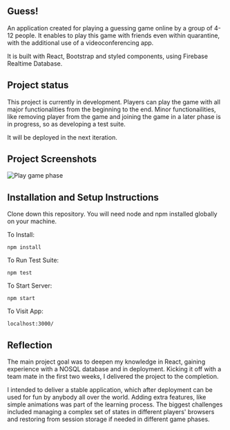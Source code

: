 
## Guess!

An application created for playing a guessing game online by a group of 4-12 people. It enables to play this game with friends even within quarantine, with the additional use of a videoconferencing app. 

It is built with React, Bootstrap and styled components, using Firebase Realtime Database. 

## Project status

This project is currently in development. Players can play the game with all major functionalities from the beginning to the end. Minor functionailities, like removing player from the game and joining the game in a later phase is in progress, so as developing a test suite. 

It will be deployed in the next iteration. 

## Project Screenshots

![Play game phase](/../screenshots/src/static/screenshot1.jpg?raw=true "Play game")

## Installation and Setup Instructions

Clone down this repository. You will need node and npm installed globally on your machine.

To Install:

`npm install`  

To Run Test Suite:  

`npm test`  

To Start Server:

`npm start`  

To Visit App:

`localhost:3000/`

## Reflection
      
The main project goal was to deepen my knowledge in React, gaining experience with a NOSQL database and in deployment. Kicking it off with a team mate in the first two weeks, I delivered the project to the completion. 

I intended to deliver a stable application, which after deployment can be used for fun by anybody all over the world. Adding extra features, like simple animations was part of the learning process. The biggest challenges included managing a complex set of states in different players' browsers and restoring from session storage if needed in different game phases.  

